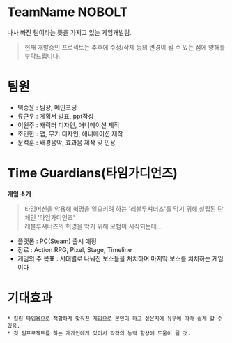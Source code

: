 # TeamName NOBOLT 
나사 빠진 팀이라는 뜻을 가지고 있는 게임개발팀.

> 현재 개발중인 프로젝트는 추후에 수정/삭제 등의 변경이 될 수 있는 점에 양해를 부탁드립니다.

# 팀원 # 
* 백승윤 : 팀장, 메인코딩
* 류근우 : 계획서 발표, ppt작성
* 이원주 : 캐릭터 디자인, 애니메이션 제작
* 조민한 : 맵, 무기 디자인, 애니메이션 제작
* 문석훈 : 배경음악, 효과음 제작 및 인용

# Time Guardians(타임가디언즈)

**게임 소개** 
> 타임머신을 악용해 혁명을 일으키려 하는 '레볼루셔너즈'를 막기 위해 설립된 단체인 '타임가디언즈'
> <br> 레볼루셔너즈의 혁명을 막기 위해 모험이 시작되는데...
  * 플랫폼 : PC(Steam) 출시 예정
  * 장르 : Action RPG, Pixel, Stage, Timeline
  * 게임의 주 목표 : 시대별로 나눠진 보스들을 처치하며 마지막 보스를 처치하는 게임이다
  
# 기대효과
    * 킬링 타임용으로 적합하게 맞춰진 게임으로 본인이 하고 싶은지에 유무에 따라 쉽게 할 수 있음.
    * 첫 팀프로젝트를 하는 개개인에게 있어서 각각의 능력 향상에 도움이 될 것.
